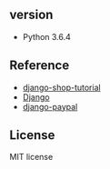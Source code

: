 
## version

* Python 3.6.4

## Reference

* [django-shop-tutorial](https://github.com/twtrubiks/django-shop-tutorial)
* [Django](https://www.djangoproject.com/)
* [django-paypal](https://github.com/spookylukey/django-paypal)

## License

MIT license
